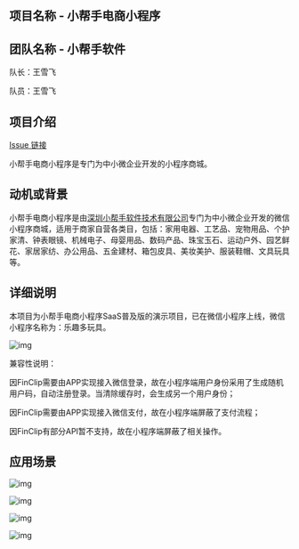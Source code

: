 ## 项目名称 - 小帮手电商小程序

## 团队名称 - 小帮手软件

队长：王雪飞

队员：王雪飞


## 项目介绍

[Issue 链接](https://github.com/xbsrj/FinClip-2022-Hackthon-Challenge/issues)

小帮手电商小程序是专门为中小微企业开发的小程序商城。

## 动机或背景

小帮手电商小程序是由[深圳小帮手软件技术有限公司](https://xbsrj.cn/)专门为中小微企业开发的微信小程序商城，适用于商家自营各类目，包括：家用电器、工艺品、宠物用品、个护家清、钟表眼镜、机械电子、母婴用品、数码产品、珠宝玉石、运动户外、园艺鲜花、家居家纺、办公用品、五金建材、箱包皮具、美妆美护、服装鞋帽、文具玩具等。


## 详细说明

本项目为小帮手电商小程序SaaS普及版的演示项目，已在微信小程序上线，微信小程序名称为：乐趣多玩具。

![img](https://static.xbsrj.cn/finclip/wxqrcode.jpg)

兼容性说明：

因FinClip需要由APP实现接入微信登录，故在小程序端用户身份采用了生成随机用户码，自动注册登录。当清除缓存时，会生成另一个用户身份；

因FinClip需要由APP实现接入微信支付，故在小程序端屏蔽了支付流程；

因FinClip有部分API暂不支持，故在小程序端屏蔽了相关操作。


## 应用场景

![img](https://static.xbsrj.cn/finclip/product01.jpg)

![img](https://static.xbsrj.cn/finclip/product02.jpg)

![img](https://static.xbsrj.cn/finclip/product03.jpg)

![img](https://static.xbsrj.cn/finclip/product04.jpg)

